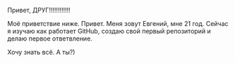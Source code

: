 Привет, ДРУГ!!!!!!!!!!!!

Моё приветствие ниже.
Привет. Меня зовут Евгений, мне 21 год. Сейчас я изучаю как работает GitHub, создаю свой первый репозиторий и делаю первое ответвление.


Хочу знать всё.
А ты?)
